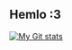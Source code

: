 ## Hemlo :3
[![My Git stats](https://github-readme-stats.vercel.app/api?username=Darsh-A&show_icons=true&theme=rose_pine&hide=contribs)](https://github.com/Darsh-A)
<!--
**Darsh-A/Darsh-A** is a ✨ _special_ ✨ repository because its `README.md` (this file) appears on your GitHub profile.

Here are some ideas to get you started:

- 🔭 I’m currently working on ...
- 🌱 I’m currently learning ...
- 👯 I’m looking to collaborate on ...
- 🤔 I’m looking for help with ...
- 💬 Ask me about ...
- 📫 How to reach me: ...
- 😄 Pronouns: ...
- ⚡ Fun fact: ...
-->
